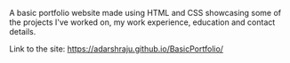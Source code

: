 A basic portfolio website made using HTML and CSS showcasing some of the projects I've worked on, my work experience, education and contact details.

Link to the site: https://adarshraju.github.io/BasicPortfolio/
